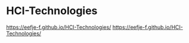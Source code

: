 # HCI-Technologies
https://eefje-f.github.io/HCI-Technologies/
https://eefje-f.github.io/HCI-Technologies/
